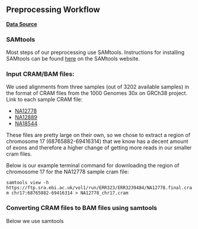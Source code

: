 ## Preprocessing Workflow

**[Data Source](https://www.internationalgenome.org/data-portal/data-collection/30x-grch38)** 

### SAMtools
Most steps of our preprocessing use SAMtools. Instructions for installing SAMtools can be found [here](http://www.htslib.org/download/) on the SAMtools website.

### Input CRAM/BAM files:
We used alignments from three samples (out of 3202 available samples) in the format of CRAM files from the 1000 Genomes 30x on GRCh38 project. 
Link to each sample CRAM file: 
* [NA12778](https://ftp.sra.ebi.ac.uk/vol1/run/ERR323/ERR3239484/NA12778.final.cram)
* [NA12889](https://ftp.sra.ebi.ac.uk/vol1/run/ERR323/ERR3239489/NA12889.final.cram)
* [NA18544](https://ftp.sra.ebi.ac.uk/vol1/run/ERR323/ERR3239496/NA18544.final.cram)

These files are pretty large on their own, so we chose to extract a region of chromosome 17 (68765882-69416314) that we know has a decent amount of exons and therefore a higher change of getting more reads in our smaller cram files.

Below is our example terminal command for downloading the region of chromosome 17 for the NA12778 sample cram file:

```samtools view -h https://ftp.sra.ebi.ac.uk/vol1/run/ERR323/ERR3239484/NA12778.final.cram chr17:68765882-69416314 > NA12778_chr17.cram```

### Converting CRAM files to BAM files using samtools
Below we use samtools 

